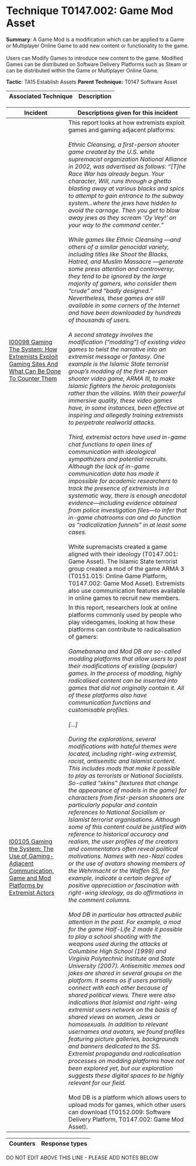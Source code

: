 # Technique T0147.002: Game Mod Asset

**Summary**: A Game Mod is a modification which can be applied to a Game or Multiplayer Online Game to add new content or functionality to the game.<br><br>Users can Modify Games to introduce new content to the game. Modified Games can be distributed on Software Delivery Platforms such as Steam or can be distributed within the Game or Multiplayer Online Game.

**Tactic**: TA15 Establish Assets           **Parent Technique:** T0147 Software Asset


| Associated Technique | Description |
| --------- | ------------------------- |



| Incident | Descriptions given for this incident |
| -------- | -------------------- |
| [I00098 Gaming The System: How Extremists Exploit Gaming Sites And What Can Be Done To Counter Them](../../generated_pages/incidents/I00098.md) | This report looks at how extremists exploit games and gaming adjacent platforms:<br><br><i>Ethnic Cleansing, a first-person shooter game created by the U.S. white supremacist organization National Alliance in 2002, was advertised as follows: “[T]he Race War has already begun. Your character, Will, runs through a ghetto blasting away at various blacks and spics to attempt to gain entrance to the subway system...where the jews have hidden to avoid the carnage. Then you get to blow away jews as they scream ‘Oy Vey!’ on your way to the command center.”<br><br>While games like Ethnic Cleansing —and others of a similar genocidal variety, including titles like Shoot the Blacks, Hatred, and Muslim Massacre —generate some press attention and controversy, they tend to be ignored by the large majority of gamers, who consider them “crude” and “badly designed.” Nevertheless, these games are still available in some corners of the Internet and have been downloaded by hundreds of thousands of users. <br><br>A second strategy involves the modification (“modding”) of existing video games to twist the narrative into an extremist message or fantasy. One example is the Islamic State terrorist group’s modding of the first-person shooter video game, ARMA III, to make Islamic fighters the heroic protagonists rather than the villains. With their powerful immersive quality, these video games have, in some instances, been effective at inspiring and allegedly training extremists to perpetrate realworld attacks.<br><br>Third, extremist actors have used in-game chat functions to open lines of communication with ideological sympathizers and potential recruits. Although the lack of in-game communication data has made it impossible for academic researchers to track the presence of extremists in a systematic way, there is enough anecdotal evidence—including evidence obtained from police investigation files—to infer that in-game chatrooms can and do function as “radicalization funnels” in at least some cases.</i><br><br>White supremacists created a game aligned with their ideology (T0147.001: Game Asset). The Islamic State terrorist group created a mod of the game ARMA 3 (T0151.015: Online Game Platform, T0147.002: Game Mod Asset). Extremists also use communication features available in online games to recruit new members. |
| [I00105 Gaming the System: The Use of Gaming-Adjacent Communication, Game and Mod Platforms by Extremist Actors](../../generated_pages/incidents/I00105.md) | In this report, researchers look at online platforms commonly used by people who play videogames, looking at how these platforms can contribute to radicalisation of gamers:<br><br><i>Gamebanana and Mod DB are so-called modding platforms that allow users to post their modifications of existing (popular) games. In the process of modding, highly radicalised content can be inserted into games that did not originally contain it. All of these platforms also have communication functions and customisable profiles.<br><br>[...]<br><br>During the explorations, several modifications with hateful themes were located, including right-wing extremist, racist, antisemitic and Islamist content. This includes mods that make it possible to play as terrorists or National Socialists. So-called “skins” (textures that change the appearance of models in the game) for characters from first-person shooters are particularly popular and contain references to National Socialism or Islamist terrorist organisations. Although some of this content could be justified with reference to historical accuracy and realism, the user profiles of the creators and commentators often reveal political motivations. Names with neo-Nazi codes or the use of avatars showing members of the Wehrmacht or the Waffen SS, for example, indicate a certain degree of positive appreciation or fascination with right-wing ideology, as do affirmations in the comment columns.<br><br>Mod DB in particular has attracted public attention in the past. For example, a mod for the game Half-Life 2 made it possible to play a school shooting with the weapons used during the attacks at Columbine High School (1999) and Virginia Polytechnic Institute and State University (2007). Antisemitic memes and jokes are shared in several groups on the platform. It seems as if users partially connect with each other because of shared political views. There were also indications that Islamist and right-wing extremist users network on the basis of shared views on women, Jews or homosexuals. In addition to relevant usernames and avatars, we found profiles featuring picture galleries, backgrounds and banners dedicated to the SS. Extremist propaganda and radicalisation processes on modding platforms have not been explored yet, but our exploration suggests these digital spaces to be highly relevant for our field.</i><br><br>Mod DB is a platform which allows users to upload mods for games, which other users can download (T0152.009: Software Delivery Platform, T0147.002: Game Mod Asset). |



| Counters | Response types |
| -------- | -------------- |


DO NOT EDIT ABOVE THIS LINE - PLEASE ADD NOTES BELOW